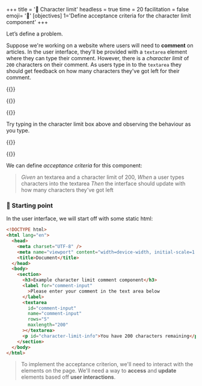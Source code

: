 +++
title = '🛑 Character limit'
headless = true
time = 20
facilitation = false
emoji= '🧩'
[objectives]
    1='Define acceptance criteria for the character limit component'
+++

Let’s define a problem.

Suppose we're working on a website where users will need to **comment** on articles. In the user interface, they'll be provided with a `textarea` element where they can type their comment. However, there is a _character limit_ of `200` characters on their comment. As users type in to the `textarea` they should get feedback on how many characters they've got left for their comment.

{{<wordlimit>}}

{{<tabs>}}

{{<tab name="🕹️ Activity">}}

Try typing in the character limit box above and observing the behaviour as you type.

{{</tab>}}

{{</tabs>}}

We can define _acceptance criteria_ for this component:

> _Given_ an textarea and a character limit of 200,
> _When_ a user types characters into the textarea
> _Then_ the interface should update with how many characters they've got left

### 🏁 Starting point

In the user interface, we will start off with some static html:

```html
<!DOCTYPE html>
<html lang="en">
  <head>
    <meta charset="UTF-8" />
    <meta name="viewport" content="width=device-width, initial-scale=1.0" />
    <title>Document</title>
  </head>
  <body>
    <section>
      <h3>Example character limit comment component</h3>
      <label for="comment-input"
        >Please enter your comment in the text area below
      </label>
      <textarea
        id="comment-input"
        name="comment-input"
        rows="5"
        maxlength="200"
      ></textarea>
      <p id="character-limit-info">You have 200 characters remaining</p>
    </section>
  </body>
</html>
```

> To implement the acceptance criterion, we'll need to interact with the elements on the page. We'll need a way to **access** and **update** elements based off **user interactions**.
